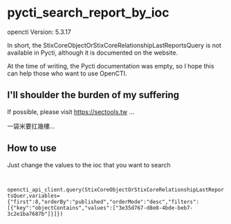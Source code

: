# pycti_search_report_by_ioc


opencti Version: 5.3.17

In short, 
the StixCoreObjectOrStixCoreRelationshipLastReportsQuery is not available in Pycti, 
although it is documented on the website. 

At the time of writing, the Pycti documentation was empty, 
so I hope this can help those who want to use OpenCTI.

## I'll shoulder the burden of my suffering 


If possible, please visit https://sectools.tw ...

一袋米要扛幾樓...

## How to use

Just change the values to the ioc that you want to search

<code>
  opencti_api_client.query(StixCoreObjectOrStixCoreRelationshipLastReportsQuer,variables={"first":8,"orderBy":"published","orderMode":"desc","filters":[{"key":"objectContains","values":["3e35d767-d8e8-4bde-beb7-3c2e1ba7687b"]}]})

</code>
